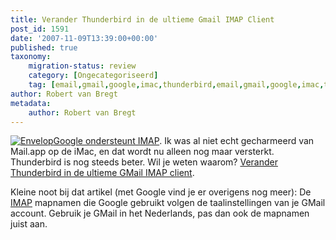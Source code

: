 ```yaml
---
title: Verander Thunderbird in de ultieme Gmail IMAP Client
post_id: 1591
date: '2007-11-09T13:39:00+00:00'
published: true
taxonomy:
    migration-status: review
    category: [Ongecategoriseerd]
    tag: [email,gmail,google,imac,thunderbird,email,gmail,google,imac,thunderbird]
author: Robert van Bregt
metadata:
    author: Robert van Bregt
---
```

[![Envelop](http://breggologisch.files.wordpress.com/2007/12/envelop_890671_41463146_400px.thumbnail.jpg)Google ondersteunt IMAP](http://gmailblog.blogspot.com/2007/10/imap-access-now-available-for-all-users.html). Ik was al niet echt gecharmeerd van Mail.app op de iMac, en dat wordt nu alleen nog maar versterkt. Thunderbird is nog steeds beter. Wil je weten waarom? [Verander Thunderbird in de ultieme GMail IMAP client](http://lifehacker.com/software/geek-to-live/turn-thunderbird-into-the-ultimate-gmail-imap-client-314574.php).

Kleine noot bij dat artikel (met Google vind je er overigens nog meer): De [IMAP](http://nl.wikipedia.org/wiki/IMAP) mapnamen die Google gebruikt volgen de taalinstellingen van je GMail account. Gebruik je GMail in het Nederlands, pas dan ook de mapnamen juist aan.